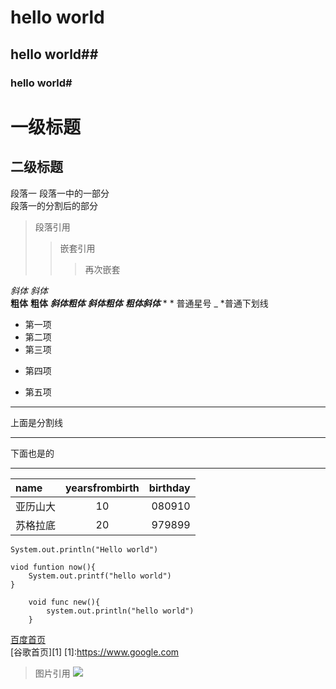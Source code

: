 # hello world
## hello world##
### hello world#
一级标题
=======
二级标题
------

段落一 
段落一中的一部分   
段落一的分割后的部分

> 段落引用
>> 嵌套引用
>>> 再次嵌套


*斜体* _斜体_    
**粗体** __粗体__
***斜体粗体*** *__斜体粗体__* ___粗体斜体___
\* * 普通星号 _ \*普通下划线

- 第一项
- 第二项
- 第三项
+ 第四项
* 第五项

***********
上面是分割线
___________
下面也是的

----

name | yearsfrombirth | birthday |
:----  |:----:|--------:|
亚历山大| 10 | 080910
苏格拉底 | 20 | 979899

`System.out.println("Hello world")`

	viod funtion now(){
		System.out.printf("hello world")
	}
	
```
	void func new(){
		system.out.println("hello world")
	}
```

[百度首页](www.baidu.com)	
[谷歌首页][1]
[1]:https://www.google.com

>图片引用
![](http://img3.guilinlife.com/cnews/2018/0329/20180329054503633.jpg)